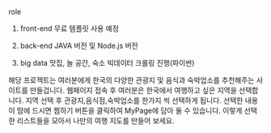 role
1. front-end
무료 템플릿 사용 예정

2. back-end
JAVA 버전 및 Node.js 버전


3. big data
맛집, 놀 공간, 숙소 빅데이터 크롤링 진행(파이썬)

해당 프로젝트는 여러분에게 한국의 다양한 관광지 및 음식과 숙박업소를 추천해주는 사이트를 만들겁니다.
웹페이지 접속 후 여러분은 한국에서 여행하고 싶은 지역을 선택합니다.
지역 선택 후 관광지,음식점,숙박업소를 한가지 씩 선택하게 됩니다.
선택한 내용이 맘에 드시면 찜하기 버튼을 클릭하여 MyPage에 담아 둘 수 있습니다.
이렇게 선택한 리스트들을 모아서 나만의 여행 지도를 만들어 보세요.
